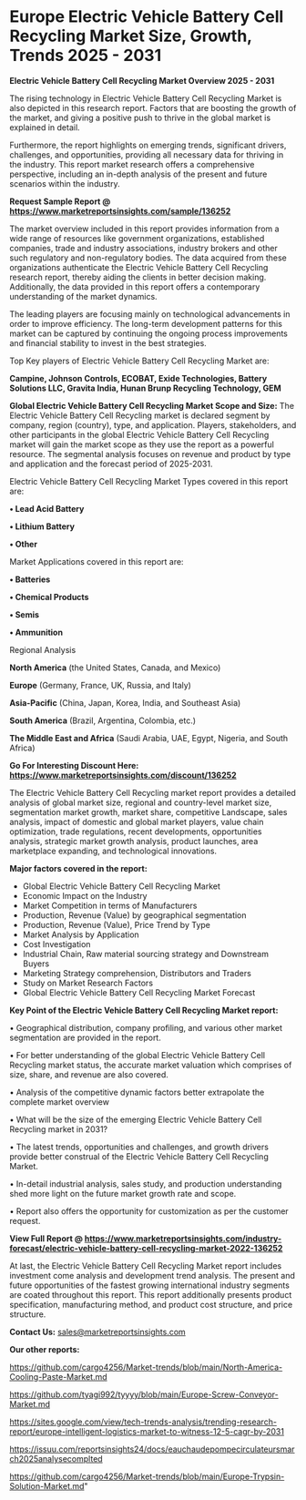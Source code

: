  # Europe Electric Vehicle Battery Cell Recycling Market Size, Growth, Trends 2025 - 2031

<Strong> Electric Vehicle Battery Cell Recycling Market Overview 2025 - 2031</strong>

The rising technology in Electric Vehicle Battery Cell Recycling Market is also depicted in this research report. Factors that are boosting the growth of the market, and giving a positive push to thrive in the global market is explained in detail.

Furthermore, the report highlights on emerging trends, significant drivers, challenges, and opportunities, providing all necessary data for thriving in the industry. This report market research offers a comprehensive perspective, including an in-depth analysis of the present and future scenarios within the industry.

<strong>Request Sample Report @ <a href=https://www.marketreportsinsights.com/sample/136252>https://www.marketreportsinsights.com/sample/136252</a></strong>

The market overview included in this report provides information from a wide range of resources like government organizations, established companies, trade and industry associations, industry brokers and other such regulatory and non-regulatory bodies. The data acquired from these organizations authenticate the Electric Vehicle Battery Cell Recycling research report, thereby aiding the clients in better decision making. Additionally, the data provided in this report offers a contemporary understanding of the market dynamics.

The leading players are focusing mainly on technological advancements in order to improve efficiency. The long-term development patterns for this market can be captured by continuing the ongoing process improvements and financial stability to invest in the best strategies.

Top Key players of Electric Vehicle Battery Cell Recycling Market are:

<strong>Campine, Johnson Controls, ECOBAT, Exide Technologies, Battery Solutions LLC, Gravita India, Hunan Brunp Recycling Technology, GEM</strong>

<strong><b>Global Electric Vehicle Battery Cell Recycling Market Scope and Size:</b></strong>
The Electric Vehicle Battery Cell Recycling market is declared segment by company, region (country), type, and application. Players, stakeholders, and other participants in the global Electric Vehicle Battery Cell Recycling market will gain the market scope as they use the report as a powerful resource. The segmental analysis focuses on revenue and product by type and application and the forecast period of 2025-2031.

Electric Vehicle Battery Cell Recycling Market Types covered in this report are:

<strong>• Lead Acid Battery

• Lithium Battery

• Other</strong>

Market Applications covered in this report are:

<strong>• Batteries

• Chemical Products

• Semis

• Ammunition</strong> 

Regional Analysis

<strong>North America</strong> (the United States, Canada, and Mexico)

<strong>Europe</strong> (Germany, France, UK, Russia, and Italy)

<strong>Asia-Pacific</strong> (China, Japan, Korea, India, and Southeast Asia)

<strong>South America</strong> (Brazil, Argentina, Colombia, etc.)

<strong>The Middle East and Africa</strong> (Saudi Arabia, UAE, Egypt, Nigeria, and South Africa)

<strong>Go For Interesting Discount Here: <a href=https://www.marketreportsinsights.com/discount/136252>https://www.marketreportsinsights.com/discount/136252</a></strong>

The Electric Vehicle Battery Cell Recycling market report provides a detailed analysis of global market size, regional and country-level market size, segmentation market growth, market share, competitive Landscape, sales analysis, impact of domestic and global market players, value chain optimization, trade regulations, recent developments, opportunities analysis, strategic market growth analysis, product launches, area marketplace expanding, and technological innovations.

<strong><b>Major factors covered in the report:</b></strong>
<ul>
  <li>Global Electric Vehicle Battery Cell Recycling Market </li>
  <li>Economic Impact on the Industry</li>
  <li>Market Competition in terms of Manufacturers</li>
  <li>Production, Revenue (Value) by geographical segmentation</li>
  <li>Production, Revenue (Value), Price Trend by Type</li>
  <li>Market Analysis by Application</li>
  <li>Cost Investigation</li>
  <li>Industrial Chain, Raw material sourcing strategy and Downstream Buyers</li>
  <li>Marketing Strategy comprehension, Distributors and Traders</li>
  <li>Study on Market Research Factors</li>
  <li>Global Electric Vehicle Battery Cell Recycling Market Forecast</li>
</ul>

<strong><b>Key Point of the Electric Vehicle Battery Cell Recycling Market report:</b></strong>

• Geographical distribution, company profiling, and various other market segmentation are provided in the report.

• For better understanding of the global Electric Vehicle Battery Cell Recycling market status, the accurate market valuation which comprises of size, share, and revenue are also covered.

• Analysis of the competitive dynamic factors better extrapolate the complete market overview

• What will be the size of the emerging Electric Vehicle Battery Cell Recycling market in 2031?

• The latest trends, opportunities and challenges, and growth drivers provide better construal of the Electric Vehicle Battery Cell Recycling Market.

• In-detail industrial analysis, sales study, and production understanding shed more light on the future market growth rate and scope.

• Report also offers the opportunity for customization as per the customer request.

<strong><b>View Full Report @ <a href=https://www.marketreportsinsights.com/industry-forecast/electric-vehicle-battery-cell-recycling-market-2022-136252>https://www.marketreportsinsights.com/industry-forecast/electric-vehicle-battery-cell-recycling-market-2022-136252</a></b></strong>


At last, the Electric Vehicle Battery Cell Recycling Market report includes investment come analysis and development trend analysis. The present and future opportunities of the fastest growing international industry segments are coated throughout this report. This report additionally presents product specification, manufacturing method, and product cost structure, and price structure.

<strong>Contact Us:</strong>
sales@marketreportsinsights.com

<strong>Our other reports:</strong>

<a href=https://github.com/cargo4256/Market-trends/blob/main/North-America-Cooling-Paste-Market.md>https://github.com/cargo4256/Market-trends/blob/main/North-America-Cooling-Paste-Market.md</a>

<a href=https://github.com/tyagi992/tyyyy/blob/main/Europe-Screw-Conveyor-Market.md>https://github.com/tyagi992/tyyyy/blob/main/Europe-Screw-Conveyor-Market.md</a>

<a href=https://sites.google.com/view/tech-trends-analysis/trending-research-report/europe-intelligent-logistics-market-to-witness-12-5-cagr-by-2031>https://sites.google.com/view/tech-trends-analysis/trending-research-report/europe-intelligent-logistics-market-to-witness-12-5-cagr-by-2031</a>

<a href=https://issuu.com/reportsinsights24/docs/eauchaudepompecirculateursmarch2025analysecomplted>https://issuu.com/reportsinsights24/docs/eauchaudepompecirculateursmarch2025analysecomplted</a>

<a href=https://github.com/cargo4256/Market-trends/blob/main/Europe-Trypsin-Solution-Market.md>https://github.com/cargo4256/Market-trends/blob/main/Europe-Trypsin-Solution-Market.md</a>"
